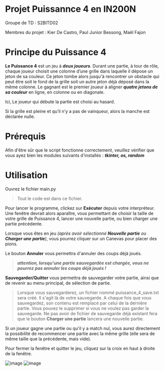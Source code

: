 # Projet Puissannce 4 en IN200N
Groupe de TD : S2BITD02

Membres du projet : Kier De Castro, Paul Junior Bessong, Maël Fajon

# Principe du Puissance 4
**Le Puissance 4** est un jeu à ***deux joueurs***. Durant une partie, à tour de rôle,
chaque joueur choisit une colonne d’une grille dans laquelle il dépose un jeton
de sa couleur. Ce jeton tombe alors jusqu'à rencontrer un obstacle qui peut être
soit le fond de la grille soit un autre jeton déjà déposé dans la même colonne.
Le gagnant est le premier joueur à aligner ***quatre jetons de sa couleur*** en ligne,
en colonne ou en diagonale.

Ici, Le joueur qui débute la partie est choisi au hasard.

Si la grille est pleine et qu’il n’y a pas de vainqueur, alors la manche est
déclarée nulle.

# Prérequis
Afin d'être sûr que le script fonctionne correctement, veuillez vérifier que vous ayez bien les modules suivants d'installés : ***tkinter, os, random***

# Utilisation
Ouvrez le fichier main.py
> Tout le code est dans ce fichier.

Pour lancer le programme, clickez sur **Exécuter** depuis votre interpréteur. Une fenêtre devrait alors aparaître, vous permettant de choisir la taille de votre grille de Puissance 4, lancer une nouvelle partie, ou bien charger une partie précédente.

Lorsque vous êtes en jeu *(après avoir sélectionné **Nouvelle partie** ou **Charger une partie**)*, vous pourrez cliquer sur un Canevas pour placer des pions.

Le bouton **Annuler** vous permettra d'annuler des coups déjà joués.
> ***attention, lorsqu'une partie sauvegardée est chargée, vous ne pourrez pas annuler les coups déjà joués !***

**Sauvegarder/Quitter** vous permettra de sauvegarder votre partie, ainsi que de revenir au menu principal, de sélection de partie.

> Lorsque vous sauvegarderez, un fichier nommé puissance_4_save.txt sera créé. Il s'agit là de votre sauvegarde. A chaque fois que vous sauvegardez, son contenu est remplacé par celui de la dernière partie. Vous pouvez le supprimer si vous ne voulez pas garder la sauvegarde. Ne pas avoir de fichier de sauvegarde déjà existant fera que le bouton **Charger une partie** lancera une nouvelle partie.

Si un joueur gagne une partie ou qu'il y a match nul, vous aurez directement la possibilité de recommencer une partie avec la même grille (elle sera de même taille que la précédente, mais vide).

Pour fermer la fenêtre et quitter le jeu, cliquez sur la croix en haut à droite de la fenêtre.


![image](https://user-images.githubusercontent.com/90553363/234916328-9c2e334d-584b-43cc-890a-108c1af6eca3.png)
![image](https://user-images.githubusercontent.com/90553363/234916433-cd08c54f-2b27-4935-b3ac-7900c25e87f2.png)



